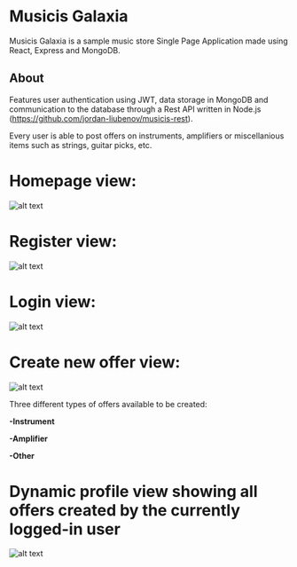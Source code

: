 # Musicis Galaxia

Musicis Galaxia is a sample music store Single Page Application made using React, Express and MongoDB.

## About

Features user authentication using JWT, data storage in MongoDB and communication to the database
through a Rest API written in Node.js (https://github.com/jordan-liubenov/musicis-rest).

Every user is able to post offers on instruments, amplifiers or miscellanious items such as strings, guitar picks, etc.

# Homepage view:

![alt text](https://i.ibb.co/f26fFDV/image.png)

# Register view:

![alt text](https://i.ibb.co/cKBQMFy/image.png)

# Login view:

![alt text](https://i.ibb.co/x6yMCvV/image.png)

# Create new offer view:

![alt text](https://i.ibb.co/mJtjcTX/image.png)

Three different types of offers available to be created:

**-Instrument**

**-Amplifier**

**-Other**

# Dynamic profile view showing all offers created by the currently logged-in user

![alt text](https://i.ibb.co/5KWWHzX/image.png)
